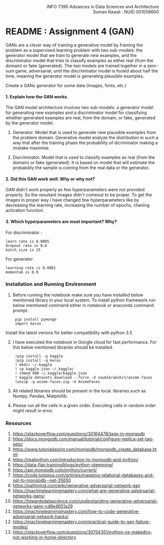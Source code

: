 
<div style="text-align: right">INFO 7390 Advances in Data Sciences and Architecture </div>
<div style="text-align: right"> Suman Rawat : NUID 001058600</div>

# README : Assignment 4 (GAN)

GANs are a clever way of training a generative model by framing the problem as a supervised learning problem with two sub-models: the generator model that we train to generate new examples, and the discriminator model that tries to classify examples as either real (from the domain) or fake (generated). The two models are trained together in a zero-sum game, adversarial, until the discriminator model is fooled about half the time, meaning the generator model is generating plausible examples.


Create a GANs generator for some data (images, fonts, etc.)

#### 1. Explain how the GAN works.

The GAN model architecture involves two sub-models: a generator model for generating new examples and a discriminator model for classifying whether generated examples are real, from the domain, or fake, generated by the generator model.

1. Generator. Model that is used to generate new plausible examples from the problem domain. Generative model analyze the distribution in such a way that after the training phase the probability of dicriminator making a mistake maximise.

2. Discriminator. Model that is used to classify examples as real (from the domain) or fake (generated). It is based on model that will estimate the probability the sample is coming from the real data or the generator.


 #### 2. Did this GAN work well. Why or why not?

GAN didn't work properly as few hyperparameters were not provided properly. So the resultant images didn't comeout to be proper. To get the images in proper way i have changed few hyperparameters like by decreasing the learning rate, increasing the number of epochs, chaning activation function.

#### 3. Which hyperparameters are most important? Why?

For discriminator :

    learn rate is 0.0005
    dropout rate is 0.6
    batch_size is 25

For generator

    learning rate is 0.0001
    momentum is 0.9

### Installation and Running Environment

1. Before running the notebook make sure you have installed below mentioned library in your local system. To install python framework run below mentioned command either in notebook or anaconda command prompt.

        pip install pymongo
        import keras
    
Install the latest verions for better compatibility with python 3.5

2. I have executed the notebook in Google cloud for fast performance. For this below mentioned libraries should be installed.

        !pip install -q kaggle
        !pip install -q keras
        ! mkdir ~/.kaggle
        ! cp kaggle.json ~/.kaggle/
        ! chmod 600 ~/.kaggle/kaggle.json
        ! kaggle datasets download --force -d soumikrakshit/anime-faces
        !unzip -q anime-faces.zip -d AnimeFaces
    

3. All related libraries should be present in the local. libraries such as Numpy, Pandas, Matplotlib.

4. Please run all the cells in a given order. Executing cells in random order might result in error.

### Resources

1. https://stackoverflow.com/questions/30164478/tags-in-mongodb
2. https://docs.mongodb.com/manual/tutorial/configure-replica-set-tag-sets/
3. https://www.tutorialspoint.com/mongodb/mongodb_create_database.html
4. https://realpython.com/introduction-to-mongodb-and-python/
5. https://data-flair.training/blogs/python-stemming/
6. https://api.mongodb.com/python/current/
7. https://code.tutsplus.com/articles/mapping-relational-databases-and-sql-to-mongodb--net-35650
8. https://pathmind.com/wiki/generative-adversarial-network-gan
9. https://machinelearningmastery.com/what-are-generative-adversarial-networks-gans/
10. https://towardsdatascience.com/understanding-generative-adversarial-networks-gans-cd6e4651a29
11. https://machinelearningmastery.com/how-to-code-generative-adversarial-network-hacks/
12. https://machinelearningmastery.com/practical-guide-to-gan-failure-modes/
13. https://stackoverflow.com/questions/30754351/python-os-makedirs-not-working-in-home-directory

